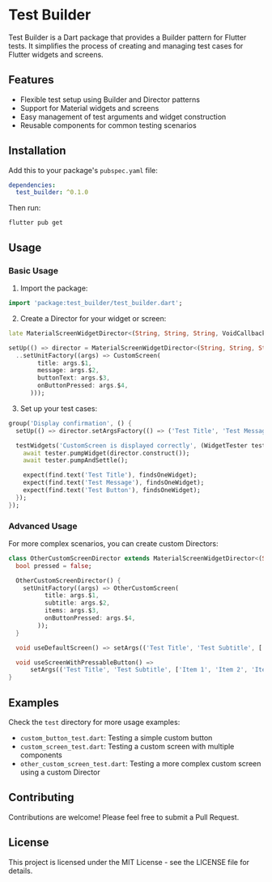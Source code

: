 # Test Builder

Test Builder is a Dart package that provides a Builder pattern for Flutter tests. It simplifies the process of creating and managing test cases for Flutter widgets and screens.

## Features

- Flexible test setup using Builder and Director patterns
- Support for Material widgets and screens
- Easy management of test arguments and widget construction
- Reusable components for common testing scenarios

## Installation

Add this to your package's `pubspec.yaml` file:

```yaml
dependencies:
  test_builder: ^0.1.0
```

Then run:

```
flutter pub get
```

## Usage

### Basic Usage

1. Import the package:

```dart
import 'package:test_builder/test_builder.dart';
```

2. Create a Director for your widget or screen:

```dart
late MaterialScreenWidgetDirector<(String, String, String, VoidCallback)> director;

setUp(() => director = MaterialScreenWidgetDirector<(String, String, String, VoidCallback)>()
  ..setUnitFactory((args) => CustomScreen(
        title: args.$1,
        message: args.$2,
        buttonText: args.$3,
        onButtonPressed: args.$4,
      )));
```

3. Set up your test cases:

```dart
group('Display confirmation', () {
  setUp(() => director.setArgsFactory(() => ('Test Title', 'Test Message', 'Test Button', () {})));

  testWidgets('CustomScreen is displayed correctly', (WidgetTester tester) async {
    await tester.pumpWidget(director.construct());
    await tester.pumpAndSettle();

    expect(find.text('Test Title'), findsOneWidget);
    expect(find.text('Test Message'), findsOneWidget);
    expect(find.text('Test Button'), findsOneWidget);
  });
});
```

### Advanced Usage

For more complex scenarios, you can create custom Directors:

```dart
class OtherCustomScreenDirector extends MaterialScreenWidgetDirector<(String, String, List<String>, VoidCallback)> {
  bool pressed = false;

  OtherCustomScreenDirector() {
    setUnitFactory((args) => OtherCustomScreen(
          title: args.$1,
          subtitle: args.$2,
          items: args.$3,
          onButtonPressed: args.$4,
        ));
  }

  void useDefaultScreen() => setArgs(('Test Title', 'Test Subtitle', ['Item 1', 'Item 2', 'Item 3'], () {}));

  void useScreenWithPressableButton() =>
      setArgs(('Test Title', 'Test Subtitle', ['Item 1', 'Item 2', 'Item 3'], () => pressed = true));
}
```

## Examples

Check the `test` directory for more usage examples:

- `custom_button_test.dart`: Testing a simple custom button
- `custom_screen_test.dart`: Testing a custom screen with multiple components
- `other_custom_screen_test.dart`: Testing a more complex custom screen using a custom Director

## Contributing

Contributions are welcome! Please feel free to submit a Pull Request.

## License

This project is licensed under the MIT License - see the LICENSE file for details.
